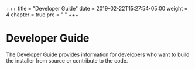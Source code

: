 +++
title = "Developer Guide"
date = 2019-02-22T15:27:54-05:00
weight = 4
chapter = true
pre = "<b> </b>"
+++

# Developer Guide

The Developer Guide provides information for developers who want to build the installer from source or contribute to the code.
